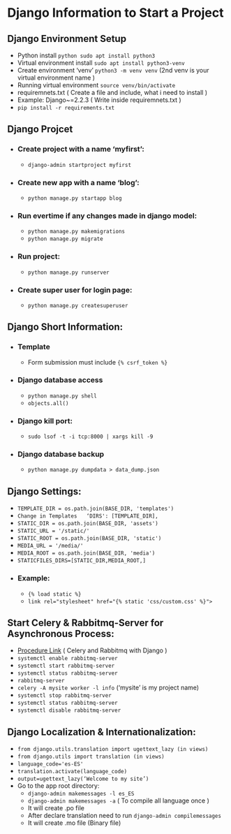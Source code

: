 # Django Information to Start a Project #

## Django Environment Setup ##
- Python install ```python sudo apt install python3 ```
- Virtual environment install ```sudo apt install python3-venv```
- Create environment ‘venv’ ```python3 -m venv venv``` (2nd venv is your virtual environment name )
- Running virtual environment ```source venv/bin/activate```
- requiremnets.txt  ( Create a file and include, what i need to install )
- Example: Django~=2.2.3 ( Write inside requiremnets.txt )
- ```pip install -r requirements.txt```

## Django Projcet ##
* ### Create project with a name ‘myfirst’: ###
  * ``` django-admin startproject myfirst ```
* ### Create new app with a name ‘blog’: ###
  * ``` python manage.py startapp blog ```
* ### Run evertime if any changes made in django model: ###
  * ``` python manage.py makemigrations ```
  * ``` python manage.py migrate ```
* ### Run project: ###
  * ``` python manage.py runserver ```
* ### Create super user for login page: ###
  * ``` python manage.py createsuperuser ```

## Django Short Information: ##
* ### Template ###
  * Form submission must include ```{% csrf_token %} ```
* ### Django database access ###
  * ``` python manage.py shell ```
  * ``` objects.all() ```
* ### Django kill port: ###
  * ``` sudo lsof -t -i tcp:8000 | xargs kill -9 ```
* ### Django database backup ###
  * ``` python manage.py dumpdata > data_dump.json ```

## Django Settings: ##
  * ``` TEMPLATE_DIR = os.path.join(BASE_DIR, 'templates') ```
  * ``` Change in Templates   ‘DIRS': [TEMPLATE_DIR], ```
  * ``` STATIC_DIR = os.path.join(BASE_DIR, 'assets') ```
  * ``` STATIC_URL = '/static/' ```
  * ``` STATIC_ROOT = os.path.join(BASE_DIR, 'static') ```
  * ``` MEDIA_URL = '/media/' ```
  * ``` MEDIA_ROOT = os.path.join(BASE_DIR, 'media') ```
  * ``` STATICFILES_DIRS=[STATIC_DIR,MEDIA_ROOT,] ```
  * ### Example: ###
    * ``` {% load static %} ```
    * ``` link rel="stylesheet" href="{% static 'css/custom.css' %}"> ```


## Start Celery & Rabbitmq-Server for Asynchronous Process: ##
  * [Procedure Link](https://simpleisbetterthancomplex.com/tutorial/2017/08/20/how-to-use-celery-with-django.html) ( Celery and Rabbitmq with Django )
  * ``` systemctl enable rabbitmq-server ```
  * ``` systemctl start rabbitmq-server ```
  * ``` systemctl status rabbitmq-server ```
  * ``` rabbitmq-server ```
  * ``` celery -A mysite worker -l info ```  (‘mysite’ is my project name)
  * ``` systemctl stop rabbitmq-server ```
  * ``` systemctl status rabbitmq-server ```
  * ``` systemctl disable rabbitmq-server ```

## Django Localization & Internationalization: ##
  * ``` from django.utils.translation import ugettext_lazy (in views) ```
  * ``` from django.utils import translation (in views) ```
  * ``` language_code='es-ES' ```
  * ``` translation.activate(language_code) ```
  * ``` output=ugettext_lazy(‘Welcome to my site’) ```
  * Go to the app root directory:
    * ``` django-admin makemessages -l es_ES ```
    * ``` django-admin makemessages -a ``` ( To compile all language once )
    * It will create .po file
    * After declare translation need to run ``` django-admin compilemessages ```
    * It will create .mo file (Binary file)
